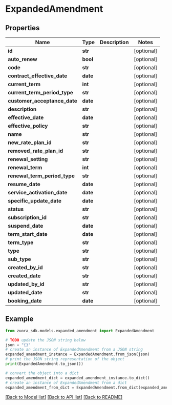 # ExpandedAmendment


## Properties

Name | Type | Description | Notes
------------ | ------------- | ------------- | -------------
**id** | **str** |  | [optional] 
**auto_renew** | **bool** |  | [optional] 
**code** | **str** |  | [optional] 
**contract_effective_date** | **date** |  | [optional] 
**current_term** | **int** |  | [optional] 
**current_term_period_type** | **str** |  | [optional] 
**customer_acceptance_date** | **date** |  | [optional] 
**description** | **str** |  | [optional] 
**effective_date** | **date** |  | [optional] 
**effective_policy** | **str** |  | [optional] 
**name** | **str** |  | [optional] 
**new_rate_plan_id** | **str** |  | [optional] 
**removed_rate_plan_id** | **str** |  | [optional] 
**renewal_setting** | **str** |  | [optional] 
**renewal_term** | **int** |  | [optional] 
**renewal_term_period_type** | **str** |  | [optional] 
**resume_date** | **date** |  | [optional] 
**service_activation_date** | **date** |  | [optional] 
**specific_update_date** | **date** |  | [optional] 
**status** | **str** |  | [optional] 
**subscription_id** | **str** |  | [optional] 
**suspend_date** | **date** |  | [optional] 
**term_start_date** | **date** |  | [optional] 
**term_type** | **str** |  | [optional] 
**type** | **str** |  | [optional] 
**sub_type** | **str** |  | [optional] 
**created_by_id** | **str** |  | [optional] 
**created_date** | **str** |  | [optional] 
**updated_by_id** | **str** |  | [optional] 
**updated_date** | **str** |  | [optional] 
**booking_date** | **date** |  | [optional] 

## Example

```python
from zuora_sdk.models.expanded_amendment import ExpandedAmendment

# TODO update the JSON string below
json = "{}"
# create an instance of ExpandedAmendment from a JSON string
expanded_amendment_instance = ExpandedAmendment.from_json(json)
# print the JSON string representation of the object
print(ExpandedAmendment.to_json())

# convert the object into a dict
expanded_amendment_dict = expanded_amendment_instance.to_dict()
# create an instance of ExpandedAmendment from a dict
expanded_amendment_from_dict = ExpandedAmendment.from_dict(expanded_amendment_dict)
```
[[Back to Model list]](../README.md#documentation-for-models) [[Back to API list]](../README.md#documentation-for-api-endpoints) [[Back to README]](../README.md)


